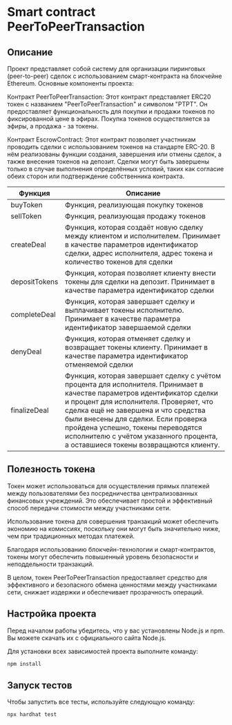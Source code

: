 # Smart contract PeerToPeerTransaction
## Описание
Проект представляет собой систему для организации пиринговых (peer-to-peer) сделок с использованием смарт-контракта на блокчейне Ethereum. Основные компоненты проекта:

Контракт PeerToPeerTransaction: Этот контракт представляет ERC20 токен с названием "PeerToPeerTransaction" и символом "PTPT". Он предоставляет функциональность для покупки и продажи токенов по фиксированной цене в эфирах. Покупка токенов осуществляется за эфиры, а продажа - за токены.

Контракт EscrowContract: Этот контракт позволяет участникам проводить сделки с использованием токенов на стандарте ERC-20. В нём реализованы функции создания, завершения или отмены сделок, а также внесения токенов на депозит. Сделки могут быть завершены только в случае выполнения определённых условий, таких как согласие обеих сторон или подтверждение собственника контракта.

| Функция | Описание |
| --- | --- |
| buyToken | Функция, реализующая покупку токенов |
| sellToken | Функция, реализующая продажу токенов |
| createDeal | Функция, которая создаёт новую сделку между клиентом и исполнителем. Принимает в качестве параметров идентификатор сделки, адрес исполнителя, адрес токена и количество токенов для сделки |
| depositTokens | Функция, которая позволяет клиенту внести токены для сделки на депозит. Принимает в качестве параметра идентификатор сделки |
| completeDeal | Функция, которая завершает сделку и выплачивает токены исполнителю. Принимает в качестве параметра идентификатор завершаемой сделки |
| denyDeal | Функция, которая отменяет сделку и возвращает токены клиенту. Принимает в качестве параметра идентификатор отменяемой сделки |
| finalizeDeal | Функция, которая завершает сделку с учётом процента для исполнителя. Принимает в качестве параметров идентификатор сделки и процент для исполнителя. Проверяет, что сделка ещё не завершена и что средства были внесены для сделки. Если проверка пройдена успешно, токены переводятся исполнителю с учётом указанного процента, а оставшиеся токены возвращаются клиенту. |

## Полезность токена
Токен может использоваться для осуществления прямых платежей между пользователями без посредничества централизованных финансовых учреждений. Это обеспечивает простой и эффективный способ передачи стоимости между участниками сети.

Использование токена для совершения транзакций может обеспечить экономию на комиссиях, поскольку они могут быть значительно ниже, чем при традиционных методах платежей.

Благодаря использованию блокчейн-технологии и смарт-контрактов, токены могут обеспечить повышенный уровень безопасности и неподдельности транзакций.

В целом, токен PeerToPeerTransaction предоставляет средство для эффективного и безопасного обмена ценностями между участниками сети, снижает издержки и обеспечивает прозрачность операций.

## Настройка проекта
Перед началом работы убедитесь, что у вас установлены Node.js и npm. Вы можете скачать их с официального сайта Node.js.

Для установки всех зависимостей проекта выполните команду:
```bash
npm install
```
## Запуск тестов
Чтобы запустить все тесты, используйте следующую команду:
```bash
npx hardhat test
```